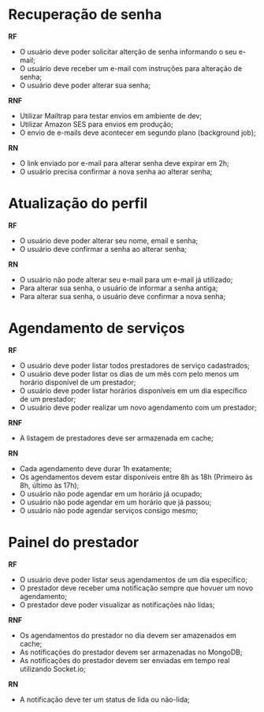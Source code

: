 # Recuperação de senha

**RF**

- O usuário deve poder solicitar alterção de senha informando o seu e-mail;
- O usuário deve receber um e-mail com instruções para alteração de senha;
- O usuário deve poder alterar sua senha;

**RNF**

- Utilizar Mailtrap para testar envios em ambiente de dev;
- Utilizar Amazon SES para envios em produção;
- O envio de e-mails deve acontecer em segundo plano (background job);

**RN**

- O link enviado por e-mail para alterar senha deve expirar em 2h;
- O usuário precisa confirmar a nova senha ao alterar senha;

# Atualização do perfil

**RF**

- O usuário deve poder alterar seu nome, email e senha;
- O usuário deve confirmar a senha ao alterar senha;

**RN**

- O usuário não pode alterar seu e-mail para um e-mail já utilizado;
- Para alterar sua senha, o usuário de informar a senha antiga;
- Para alterar sua senha, o usuário deve confirmar a nova senha;

# Agendamento de serviços

**RF**

- O usuário deve poder listar todos prestadores de serviço cadastrados;
- O usuário deve poder listar os dias de um mês com pelo menos um horário disponível de um prestador;
- O usuário deve poder listar horários disponíveis em um dia específico de um prestador;
- O usuário deve poder realizar um novo agendamento com um prestador;

**RNF**

- A listagem de prestadores deve ser armazenada em cache;

**RN**

- Cada agendamento deve durar 1h exatamente;
- Os agendamentos devem estar disponíveis entre 8h às 18h (Primeiro às 8h, último às 17h);
- O usuário não pode agendar em um horário já ocupado;
- O usuário não pode agendar em um horário que já passou;
- O usuário não pode agendar serviços consigo mesmo;

# Painel do prestador

**RF**

- O usuário deve poder listar seus agendamentos de um dia específico;
- O prestador deve receber uma notificação sempre que hovuer um novo agendamento;
- O prestador deve poder visualizar as notificações não lidas;

**RNF**

- Os agendamentos do prestador no dia devem ser amazenados em cache;
- As notificações do prestador devem ser armazenadas no MongoDB;
- As notificações do prestador devem ser enviadas em tempo real utilizando Socket.io;

**RN**

- A notificação deve ter um status de lida ou não-lida;
